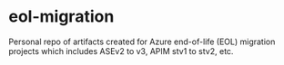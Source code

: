 # eol-migration
Personal repo of artifacts created for Azure end-of-life (EOL) migration projects which includes ASEv2 to v3, APIM stv1 to stv2, etc.
